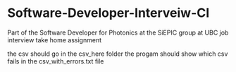 # Software-Developer-Interveiw-CI
Part of the Software Developer for Photonics at the SiEPIC group at UBC job interview take home assignment

the csv should go in the csv_here folder the progam should show which csv fails in the csv_with_errors.txt file
